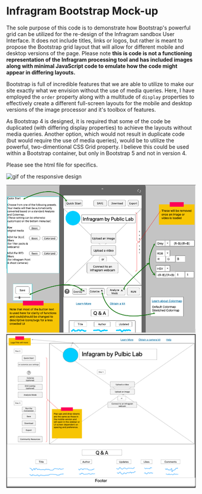 # Infragram Bootstrap Mock-up
The sole purpose of this code is to demonstrate how Bootstrap's powerful grid can be utilized for the re-design of the Infragram sandbox User Interface. It does not include titles, links or logos, but rather is meant to propose the Bootstrap grid layout that will allow for different mobile and desktop versions of the page. Please note **this is code is not a functioning representation of the Infragram processing tool and has included images along with minimal JavaScript code to  emulate how the code might appear in differing layouts.**

Bootstrap is full of incredible features that we are able to utilize to make our site exactly what we envision without the use of media queries. Here, I have employed the `order` property along with a multitude of `display` properties to effectively create a different full-screen layouts for the mobile and desktop versions of the image processor and it's toolbox of features.

As Bootstrap 4 is designed, it is required that some of the code be duplicated (with differing display properties) to achieve the layouts without media queries. Another option, which would not result in duplicate code (but would require the use of media queries), would be to utilize the powerful, two-dimentional CSS Grid property. I believe this could be used within a Bootstrap container, but only in Bootstrap 5 and not in version 4.

Please see the html file for specifics.

![gif of the responsive design](assets/infragram.gif)

![mobile wireframe](assets/mobile.png)
![desktop wireframe](assets/desktop.png)
